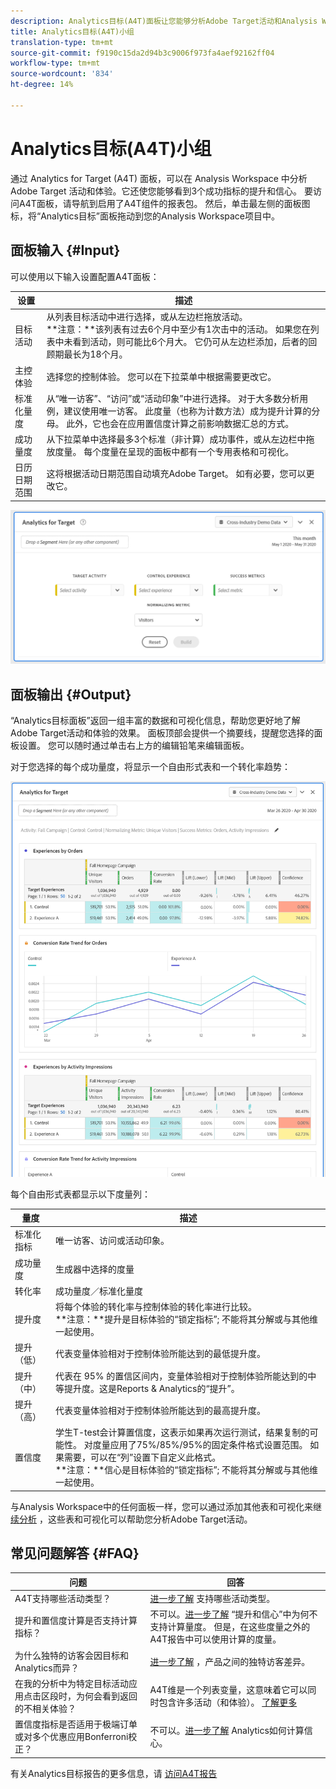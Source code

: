 ```yaml
---
description: Analytics目标(A4T)面板让您能够分析Adobe Target活动和Analysis Workspace体验。
title: Analytics目标(A4T)小组
translation-type: tm+mt
source-git-commit: f9190c15da2d94b3c9006f973fa4aef92162ff04
workflow-type: tm+mt
source-wordcount: '834'
ht-degree: 14%

---
```



# Analytics目标(A4T)小组

通过 Analytics for Target (A4T) 面板，可以在 Analysis Workspace 中分析 Adobe Target 活动和体验。它还使您能够看到3个成功指标的提升和信心。 要访问A4T面板，请导航到启用了A4T组件的报表包。 然后，单击最左侧的面板图标，将“Analytics目标”面板拖动到您的Analysis Workspace项目中。

## 面板输入 {#Input}

可以使用以下输入设置配置A4T面板：

| 设置 | 描述 |
|---|---|
| 目标活动 | 从列表目标活动中进行选择，或从左边栏拖放活动。<br>**注意：**该列表有过去6个月中至少有1次击中的活动。 如果您在列表中未看到活动，则可能比6个月大。 它仍可从左边栏添加，后者的回顾期最长为18个月。 |
| 主控体验 | 选择您的控制体验。 您可以在下拉菜单中根据需要更改它。 |
| 标准化量度 | 从“唯一访客”、“访问”或“活动印象”中进行选择。 对于大多数分析用例，建议使用唯一访客。 此度量（也称为计数方法）成为提升计算的分母。 此外，它也会在应用置信度计算之前影响数据汇总的方式。 |
| 成功量度 | 从下拉菜单中选择最多3个标准（非计算）成功事件，或从左边栏中拖放度量。 每个度量在呈现的面板中都有一个专用表格和可视化。 |
| 日历日期范围 | 这将根据活动日期范围自动填充Adobe Target。 如有必要，您可以更改它。 |

![面板构建器](assets/a4t-panel-builder.png)

## 面板输出 {#Output}

“Analytics目标面板”返回一组丰富的数据和可视化信息，帮助您更好地了解Adobe Target活动和体验的效果。 面板顶部会提供一个摘要线，提醒您选择的面板设置。 您可以随时通过单击右上方的编辑铅笔来编辑面板。

对于您选择的每个成功量度，将显示一个自由形式表和一个转化率趋势：

![已渲染](assets/a4t-rendered.png)


每个自由形式表都显示以下度量列：

| 量度 | 描述 |
|---|---|
| 标准化指标 | 唯一访客、访问或活动印象。 |
| 成功量度 | 生成器中选择的度量 |
| 转化率 | 成功量度／标准化量度 |
| 提升度 | 将每个体验的转化率与控制体验的转化率进行比较。<br>**注意：**提升是目标体验的“锁定指标”; 不能将其分解或与其他维一起使用。 |
| 提升（低） | 代表变量体验相对于控制体验所能达到的最低提升度。 |
| 提升（中） | 代表在 95% 的置信区间内，变量体验相对于控制体验所能达到的中等提升度。这是Reports &amp; Analytics的“提升”。 |
| 提升（高） | 代表变量体验相对于控制体验所能达到的最高提升度。 |
| 置信度 | 学生T-test会计算置信度，这表示如果再次运行测试，结果复制的可能性。 对度量应用了75%/85%/95%的固定条件格式设置范围。 如果需要，可以在“列”设置下自定义此格式。 <br>**注意：**信心是目标体验的“锁定指标”; 不能将其分解或与其他维一起使用。 |

与Analysis Workspace中的任何面板一样，您可以通过添加其他表和可视化来继 [续分析](https://docs.adobe.com/content/help/zh-Hans/analytics/analyze/analysis-workspace/visualizations/freeform-analysis-visualizations.html) ，这些表和可视化可以帮助您分析Adobe Target活动。

## 常见问题解答 {#FAQ}

| 问题 | 回答 |
|---|---|
| A4T支持哪些活动类型？ | [进一步了解](https://docs.adobe.com/content/help/en/target/using/integrate/a4t/a4t-faq/a4t-faq-activity-setup.html) 支持哪些活动类型。 |
| 提升和置信度计算是否支持计算指标？ | 不可以。[进一步了解](https://docs.adobe.com/content/help/en/target/using/integrate/a4t/a4t-faq/a4t-faq-lift-and-confidence.html) “提升和信心”中为何不支持计算量度。 但是，在这些度量之外的A4T报告中可以使用计算的度量。 |
| 为什么独特的访客会因目标和Analytics而异？ | [进一步了解](https://docs.adobe.com/content/help/en/target/using/integrate/a4t/a4t-faq/a4t-faq-viewing-reports.html) ，产品之间的独特访客差异。 |
| 在我的分析中为特定目标活动应用点击区段时，为何会看到返回的不相关体验？ | A4T维是一个列表变量，这意味着它可以同时包含许多活动（和体验）。 [了解更多](https://docs.adobe.com/content/help/en/target/using/integrate/a4t/a4t-faq/a4t-faq-viewing-reports.html) |
| 置信度指标是否适用于极端订单或对多个优惠应用Bonferroni校正？ | 不可以。[进一步了解](https://docs.adobe.com/content/help/en/target/using/integrate/a4t/a4t-faq/a4t-faq-lift-and-confidence.html) Analytics如何计算信心。 |

有关Analytics目标报告的更多信息，请 [访问A4T报告](https://docs.adobe.com/content/help/en/target/using/integrate/a4t/reporting.html)
